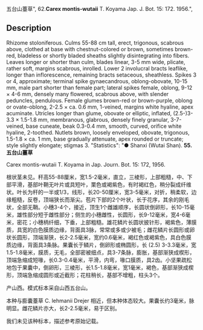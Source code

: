 五台山薹草",
62.**Carex montis-wutaii** T. Koyama Jap. J. Bot. 15: 172. 1956.",

## Description
Rhizome stoloniferous. Culms 55-88 cm tall, erect, trigonous, scabrous above, clothed at base with chestnut-colored or brown, sometimes brown-red, bladeless or shortly bladed sheaths slightly disintegrating into fibers. Leaves longer or shorter than culm, blades linear, 3-5 mm wide, plicate, rather soft, margins scabrous, inrolled. Lower 2 involucral bracts leaflike, longer than inflorescence, remaining bracts setaceous, sheathless. Spikes 3 or 4, approximate; terminal spike gynaecandrous, oblong-obovate, 10-15 mm, male part shorter than female part; lateral spikes female, oblong, 9-12 × 4-6 mm, densely many flowered, scabrous above, with slender peduncles, pendulous. Female glumes brown-red or brown-purple, oblong or ovate-oblong, 2-2.5 × ca. 0.6 mm, 1-veined, margins white hyaline, apex acuminate. Utricles longer than glume, obovate or elliptic, inflated, (2.5-)3-3.3 × 1.5-1.8 mm, membranous, glabrous, densely finely granular, 3-7-veined, base cuneate, beak 0.3-0.4 mm, smooth, curved, orifice white hyaline, 2-toothed. Nutlets brown, loosely enveloped, obovate, trigonous, 1.5-1.8 × ca. 1 mm, base gradually attenuate, apex rounded or truncate; style slightly elongate; stigmas 3.
  "Statistics": "● Shanxi (Wutai Shan).
**55. 五台山薹草**

Carex montis-wutaii T. Koyama in Jap. Journ. Bot. 15: 172, 1956.

根状茎未见。秆高55-88厘米，宽1.5-2毫米，直立，三棱形，上部粗糙，中、下部平滑，基部叶鞘无叶片或具短叶，栗色或褐紫色，有时褐红色，稍分裂成纤维状。叶长为秆的一半或1/3，线形，长20-50厘米，宽3-5毫米，对折，稍柔软，边缘粗糙，反卷，顶端狭长而渐尖。苞片下部的2个叶状，长于花序，其余的刚毛状，全部无鞘。小穗3-4个，接近，顶生1个雌雄顺序，长圆状倒卵形，长10-15毫米，雄性部分短于雌性部分；侧生的小穗雌性，长圆形，长9-12毫米，宽4-6毫米，密花；小穗柄纤细，下垂，上部粗糙。雄花鳞片长圆状披针形，褐紫色，薄膜质，具宽的白色膜质边缘，背面具3脉，常常或多或少被毛；雌花鳞片长圆形或卵状长圆形，顶端渐狭，长2-2.5毫米，宽约0.6毫米，褐红色或褐紫色，具白色膜质边缘，背面具3条脉。果囊长于鳞片，倒卵形或椭圆形，长 (2.5) 3-3.3毫米，宽1.5-1.8毫米，膜质，无毛，全部密被细点，具3-7条脉，膨胀，基部渐狭成楔形，顶端急缩成短喙，长0.3-0.4毫米，平滑，内弯，喙口膜质，具2齿。小坚果疏松地包于果囊中，倒卵形，三棱形，长1.5-1.8毫米，宽1毫米，褐色，基部渐狭成楔形，顶端急缩成圆形或近截形；花柱稍长，基部不增粗，柱头3个。

产山西。模式标本采自山西五台山。

本种与膨囊薹草 C. lehmanii Drejer 相近，但本种体态较大。果囊长约3毫米，脉明显。雌花鳞片亦大，长2-2.5毫米，易于区别。

我们未见该种标本，描述参考原始记载。
